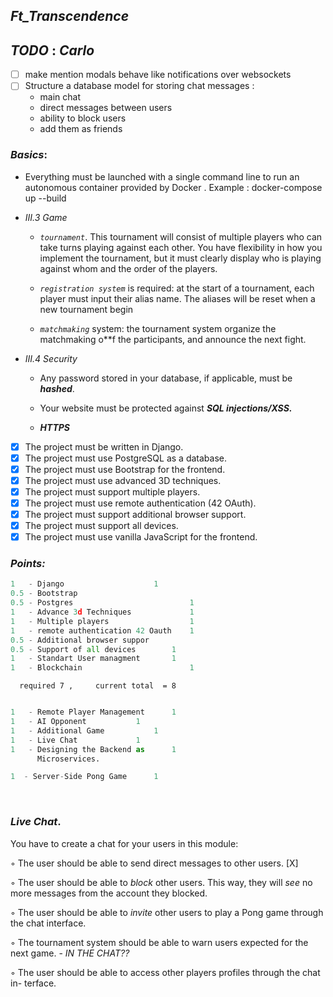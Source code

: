 ## _Ft_Transcendence_


## _TODO_ : _Carlo_
  - [ ] make mention modals behave like notifications over websockets
  - [ ] Structure a database model for storing chat messages :
	* main chat 
	* direct messages between users
	* ability to block users 
	* add them as friends

### _Basics_:
  - Everything must be launched with a single command line to run an autonomous
    container provided by Docker . Example : docker-compose up --build

  * _III.3 Game_
    - *`tournament`*. This tournament will consist of multiple players who
      can take turns playing against each other. You have flexibility in how you implement
      the tournament, but it must clearly display who is playing against whom and the
      order of the players.

    - *`registration system`* is required: at the start of a tournament, each player
      must input their alias name. The aliases will be reset when a new tournament
      begin

    - *`matchmaking`* system: the tournament system organize the
      matchmaking o**f the participants, and announce the next fight.

  * _III.4 Security_
    - Any password stored in your database, if applicable, must be **_hashed_**.

    - Your website must be protected against **_SQL injections/XSS._**

    - ***HTTPS***

  - [x] The project must be written in Django.
  - [x] The project must use PostgreSQL as a database.
  - [x] The project must use Bootstrap for the frontend.
  - [x] The project must use advanced 3D techniques.
  - [x] The project must support multiple players.
  - [x] The project must use remote authentication (42 OAuth).
  - [x] The project must support additional browser support.
  - [x] The project must support all devices.
  - [x] The project must use vanilla JavaScript for the frontend.

### _Points:_
```python
1   - Django			        1
0.5 - Bootstrap
0.5 - Postgres	                        1
1   - Advance 3d Techniques             1
1   - Multiple players                  1
1   - remote authentication 42 Oauth    1
0.5 - Additional browser suppor
0.5 - Support of all devices		1
1   - Standart User managment		1
1   - Blockchain                        1
```
      required 7 ,     current total  = 8
```python

1   - Remote Player Management		1
1   - AI Opponent			1
1   - Additional Game			1
1   - Live Chat				1
1   - Designing the Backend as		1
	  Microservices.

1  - Server-Side Pong Game		1
```
<br>

### _Live Chat_.

You have to create a chat for your users in this module:

◦ The user should be able to send direct messages to other users. [X]

◦ The user should be able to _block_ other users. This way, they will _see_ no more
  messages from the account they blocked.

◦ The user should be able to _invite_ other users to play a Pong game through the
  chat interface.

◦ The tournament system should be able to warn users expected for the next
  game.
    - *_IN THE CHAT??_*

◦ The user should be able to access other players profiles through the chat in-
terface.


